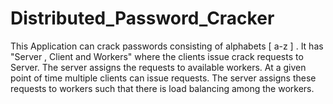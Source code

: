 Distributed_Password_Cracker
============================

This Application can crack passwords consisting of alphabets [ a-z ] . It has "Server , Client and Workers" where the clients issue crack requests to Server. The server assigns the requests to available workers. At a given point of time multiple clients can issue requests. The server assigns these requests to workers such that there is load balancing among the workers.
